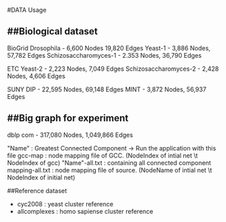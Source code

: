 #DATA Usage

##Biological dataset
-------------------------------
BioGrid
	Drosophila - 6,600 Nodes 19,820 Edges
	Yeast-1 - 3,886 Nodes, 57,782 Edges
	Schizosaccharomyces-1 - 2.353 Nodes, 36,790 Edges

ETC
	Yeast-2 - 2,223 Nodes, 7,049 Edges
	Schizosaccharomyces-2 - 2,428 Nodes, 4,606 Edges

SUNY
	DIP - 22,595 Nodes, 69,148 Edges
	MINT - 3,872 Nodes, 56,937 Edges


##Big graph for experiment
-------------------------------
dblp
	com - 317,080 Nodes, 1,049,866 Edges

"Name"			: Greatest Connected Component -> Run the application with this file
gcc-map			: node mapping file of GCC. (NodeIndex of intial net \t NodeIndex of gcc)
"Name"-all.txt	: containing all connected component
mapping-all.txt	: node mapping file of source. (NodeName of intial net \t NodeIndex of initial net)

##Reference dataset
- cyc2008 : yeast cluster reference
- allcomplexes : homo sapiense cluster reference

